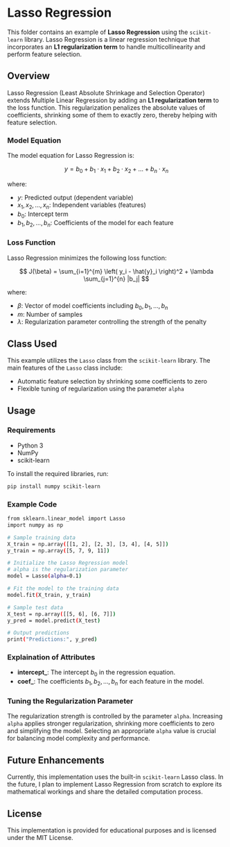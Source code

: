 # Lasso Regression

This folder contains an example of **Lasso Regression** using the `scikit-learn` library. Lasso Regression is a linear regression technique that incorporates an **L1 regularization term** to handle multicollinearity and perform feature selection.

## Overview

Lasso Regression (Least Absolute Shrinkage and Selection Operator) extends Multiple Linear Regression by adding an **L1 regularization term** to the loss function. This regularization penalizes the absolute values of coefficients, shrinking some of them to exactly zero, thereby helping with feature selection.

### Model Equation

The model equation for Lasso Regression is:

$$
y = b_0 + b_1 \cdot x_1 + b_2 \cdot x_2 + \dots + b_n \cdot x_n
$$

where:
- $y$: Predicted output (dependent variable)
- $x_1, x_2, \dots, x_n$: Independent variables (features)
- $b_0$: Intercept term
- $b_1, b_2, \dots, b_n$: Coefficients of the model for each feature

### Loss Function

Lasso Regression minimizes the following loss function:

$$ 
J(\beta) = \sum_{i=1}^{m} \left( y_i - \hat{y}_i \right)^2 + \lambda \sum_{j=1}^{n} |b_j|
$$

where:
- $\beta$: Vector of model coefficients including $b_0, b_1, \dots, b_n$
- $m$: Number of samples
- $\lambda$: Regularization parameter controlling the strength of the penalty

## Class Used

This example utilizes the `Lasso` class from the `scikit-learn` library. The main features of the `Lasso` class include:
- Automatic feature selection by shrinking some coefficients to zero
- Flexible tuning of regularization using the parameter `alpha`

## Usage

### Requirements

- Python 3
- NumPy
- scikit-learn

To install the required libraries, run:

```bash
pip install numpy scikit-learn
```

### Example Code

```bash
from sklearn.linear_model import Lasso
import numpy as np

# Sample training data
X_train = np.array([[1, 2], [2, 3], [3, 4], [4, 5]])
y_train = np.array([5, 7, 9, 11])

# Initialize the Lasso Regression model
# alpha is the regularization parameter
model = Lasso(alpha=0.1)

# Fit the model to the training data
model.fit(X_train, y_train)

# Sample test data
X_test = np.array([[5, 6], [6, 7]])
y_pred = model.predict(X_test)

# Output predictions
print("Predictions:", y_pred)
```

### Explaination of Attributes

- **intercept_**: The intercept $b_0$ in the regression equation.
- **coef_**: The coefficients $b_1, b_2, \dots, b_n$ for each feature in the model.

### Tuning the Regularization Parameter

The regularization strength is controlled by the parameter `alpha`. Increasing `alpha` applies stronger regularization, shrinking more coefficients to zero and simplifying the model. Selecting an appropriate `alpha` value is crucial for balancing model complexity and performance.

## Future Enhancements
Currently, this implementation uses the built-in `scikit-learn` Lasso class. In the future, I plan to implement Lasso Regression from scratch to explore its mathematical workings and share the detailed computation process.

## License
This implementation is provided for educational purposes and is licensed under the MIT License.